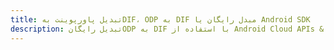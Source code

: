 ---title: تبدیل پاورپوینت بهDIF، ODP به DIF مبدل رایگان یا Android SDKdescription: تبدیل رایگانODP به DIF با استفاده از Android Cloud APIs & SDK. همچنین اسناد Microsoft PowerPoint را در Cloud ایجاد، ویرایش و رندر کنید.---